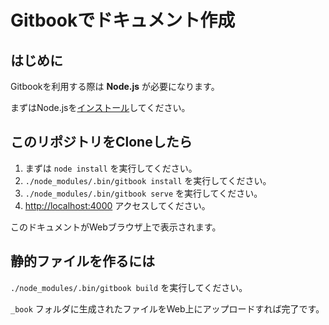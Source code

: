 # Gitbookでドキュメント作成

## はじめに

Gitbookを利用する際は **Node.js** が必要になります。

まずはNode.jsを[インストール](https://nodejs.org/ja/)してください。

## このリポジトリをCloneしたら

1. まずは `node install` を実行してください。
2. `./node_modules/.bin/gitbook install` を実行してください。
3. `./node_modules/.bin/gitbook serve` を実行してください。
4. [http://localhost:4000](http://localhost:4000) アクセスしてください。

このドキュメントがWebブラウザ上で表示されます。

## 静的ファイルを作るには

`./node_modules/.bin/gitbook build` を実行してください。

`_book` フォルダに生成されたファイルをWeb上にアップロードすれば完了です。
